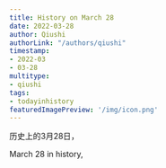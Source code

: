 ```yaml
---
title: History on March 28
date: 2022-03-28
author: Qiushi 
authorLink: "/authors/qiushi"
timestamp: 
- 2022-03
- 03-28
multitype: 
- qiushi
tags: 
- todayinhistory
featuredImagePreview: '/img/icon.png'
---
```









历史上的3月28日，

March 28 in history, 

<!--more-->

